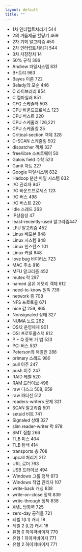 ```yaml
---
layout: default
title: ""
---
```


* 1차 인터럽트처리기 544
* 2의 거듭제곱 할당기 469
* 2차 기회 알고리즘 450
* 2차 인터럽트처리기 544
* 3차 저장장치 14
* 50% 규칙 396
* Andrew 파일시스템 831
* B+트리 963
* Bayes 이론 722
* Belady의 모순 446
* C 라이브러리 854
* C 컴파일러 851
* CFQ 스케줄러 503
* CPU 바운드프로세스 123
* CPU 버스트 220
* CPU 스케줄러 126,221
* CPU 스케줄링 25
* Critical-section 객체 328
* C-SCAN 스케줄링 502
* dispatcher 객체 327
* free/libre 소프트웨어 50
* Galois field 수학 523
* Gantt 차트 227
* Google 파일시스템 832
* Hadoop 분산 파일 시스템 832
* I/O 관리자 947
* I/O 바운드프로세스 123
* I/O 버스 498
* I/O 버스트 220
* idle 스레드 263
* IP상음성 47
* least-recently-used 알고리즘447
* LFU 알고리즘 452
* Linux 배포본 848
* Linux 시스템 848
* Linux 인스턴스 101
* Linux 커널 848
* love bug 바이러스 723
* MAC 주소 816
* MFU 알고리즘 452
* mutex 락 297
* named 공유 메모리 객체 612
* need-to-know 원칙 739
* network 증 708
* NFS 프로토콜 671
* nice 값 259, 865
* Nonsignaled 상태 327
* NUMA 노드 262
* OS/2 운영체제 901
* OSI 프로토콜스택 812
* P + Q 중복 기 법 523
* PCI 버스 537
* Peterson의 해결안 288
* primary 스레드 980
* pull 이주 247
* push 이주 247
* RAID 레벨 520
* RAM 드라이브 496
* raw 디스크 508, 659
* raw 파티션 512
* readers-writers 문제 321
* SCAN 알고리즘 501
* setuid 비트 741
* Signaled 상태 327
* slim reader-writer 락 978
* SMT 집합 266
* TLB 미스 404
* TLB 탐색 414
* transports 층 708
* upcall 처리기 212
* URL 로더 763
* USB 드라이브 494
* Windows 그룹 정책 973
* Windows 작업 관리자 107
* write-back 캐싱 838
* write-on-close 정책 839
* write-through 정책 838
* XML 방화벽 725
* zero-day 공격들 721
* 레벨 1(L1) 캐시 18
* 레벨 2 (L2) 캐시 18
* 유형 0 하이퍼바이저 770
* 유형 1 하이퍼바이저 771
* 유형 2 하이퍼바이저 771